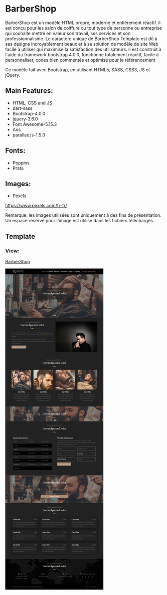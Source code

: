 # BarberShop

BarberShop est un modèle HTML propre, moderne et entièrement réactif. il est conçu pour les salon de coiffure ou tout type de personne ou entreprise qui souhaite mettre en valeur son travail, ses services et son professionnalisme. Le caractère unique de BarberShop Template est dû à ses designs incroyablement beaux et à sa solution de modèle de site Web facile à utiliser qui maximise la satisfaction des utilisateurs. Il est construit à l'aide du framework bootstrap 4.0.0, fonctionne totalement réactif, facile à personnaliser, codes bien commentés et optimisé pour le référencement

Ce modèle fait avec Bootstrap, en utilisant HTML5, SASS, CSS3, JS et jQuery. 

## Main Features:

* HTML, CSS and JS
* dart-sass
* Bootstrap-4.0.0
* jquery-3.6.0
* Font Awesome-5.15.3
* Aos
* parallax.js-1.5.0

## Fonts:

* Poppins
* Prata

## Images:

* Pexels

https://www.pexels.com/fr-fr/

Remarque: les images utilisées sont uniquement à des fins de présentation. Un espace réservé pour l'image est utilisé dans les fichiers téléchargés.

## Template

### View:

[BarberShop](https://mnajafy.github.io/BarberShop/)

![Template BarberShopp](https://github.com/mnajafy/BarberShop/blob/main/barbershop.jpeg)
